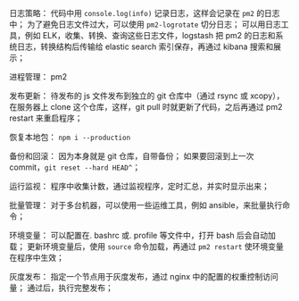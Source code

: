 日志策略：
代码中用 `console.log(info)` 记录日志，这样会记录在 `pm2` 的日志中；
为了避免日志文件过大，可以使用 `pm2-logrotate` 切分日志；
可以用日志工具，例如 ELK，收集、转换、查询这些日志文件，logstash 把 pm2 的日志和系统日志，转换结构后传输给 elastic search 索引保存，再通过 kibana 搜索和展示；

进程管理：
pm2

发布更新：
待发布的 js 文件发布到独立的 git 仓库中（通过 rsync 或 xcopy），在服务器上 clone 这个仓库，这样，git pull 时就更新了代码，之后再通过 pm2 restart 来重启程序；

恢复本地包：
`npm i --production`

备份和回滚：
因为本身就是 git 仓库，自带备份；
如果要回滚到上一次 commit，`git reset --hard HEAD^`；

运行监视：
程序中收集计数，通过监视程序，定时汇总，并实时显示出来；

批量管理：
对于多台机器，可以使用一些运维工具，例如 ansible，来批量执行命令；

环境变量：
可以配置在. bashrc 或. profile 等文件中，打开 bash 后会自动加载；
更新环境变量后，使用 `source` 命令加载，再通过 `pm2 restart` 使环境变量在程序中生效；

灰度发布：
指定一个节点用于灰度发布，通过 nginx 中的配置的权重控制访问量；
通过后，执行完整发布；
